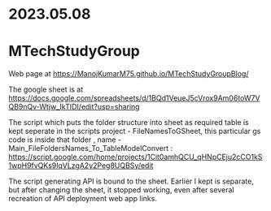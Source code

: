 # 2023.05.08
# MTechStudyGroup 
Web page at https://ManojKumarM75.github.io/MTechStudyGroupBlog/

The google sheet is at https://docs.google.com/spreadsheets/d/1BQd1VeueJ5cVrox9Am06toW7VQB9nQv-Wtjw_IkTIDI/edit?usp=sharing

The script which puts the folder structure into sheet as required table is kept seperate in the scripts project - FileNamesToGSheet, this particular gs code is inside that folder , name -Main_FileFoldersNames_To_TableModelConvert   : https://script.google.com/home/projects/1Cit0amhQCU_qHNpCEju2cCO1kS1wpH9fvQKs9lqVLzgA2y2Peg8UQBSy/edit

The script generating API is bound to the sheet. Earlier I kept is separate, but after changing the sheet, it stopped working, even after several recreation of API deployment web app links.
